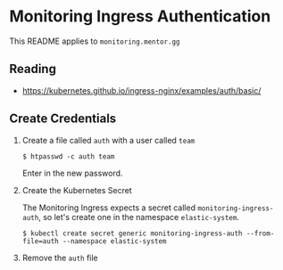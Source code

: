 # Monitoring Ingress Authentication

This README applies to `monitoring.mentor.gg`

## Reading

- https://kubernetes.github.io/ingress-nginx/examples/auth/basic/

## Create Credentials


1. Create a file called `auth` with a user called `team`

    ```shell
    $ htpasswd -c auth team
    ```

    Enter in the new password.

2. Create the Kubernetes Secret

    The Monitoring Ingress expects a secret called `monitoring-ingress-auth`, so let's create one in the namespace `elastic-system`.

    ```shell
    $ kubectl create secret generic monitoring-ingress-auth --from-file=auth --namespace elastic-system
    ```

3. Remove the `auth` file







